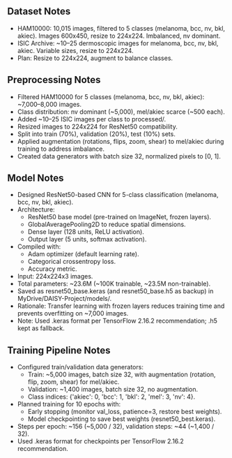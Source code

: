 ## Dataset Notes
- HAM10000: 10,015 images, filtered to 5 classes (melanoma, bcc, nv, bkl, akiec). Images 600x450, resize to 224x224. Imbalanced, nv dominant.
- ISIC Archive: ~10–25 dermoscopic images for melanoma, bcc, nv, bkl, akiec. Variable sizes, resize to 224x224.
- Plan: Resize to 224x224, augment to balance classes.
## Preprocessing Notes
- Filtered HAM10000 for 5 classes (melanoma, bcc, nv, bkl, akiec): ~7,000–8,000 images.
- Class distribution: nv dominant (~5,000), mel/akiec scarce (~500 each).
- Added ~10–25 ISIC images per class to processed/.
- Resized images to 224x224 for ResNet50 compatibility.
- Split into train (70%), validation (20%), test (10%) sets.
- Applied augmentation (rotations, flips, zoom, shear) to mel/akiec during training to address imbalance.
- Created data generators with batch size 32, normalized pixels to [0, 1].
## Model Notes
- Designed ResNet50-based CNN for 5-class classification (melanoma, bcc, nv, bkl, akiec).
- Architecture:
  - ResNet50 base model (pre-trained on ImageNet, frozen layers).
  - GlobalAveragePooling2D to reduce spatial dimensions.
  - Dense layer (128 units, ReLU activation).
  - Output layer (5 units, softmax activation).
- Compiled with:
  - Adam optimizer (default learning rate).
  - Categorical crossentropy loss.
  - Accuracy metric.
- Input: 224x224x3 images.
- Total parameters: ~23.6M (~100K trainable, ~23.5M non-trainable).
- Saved as resnet50_base.keras (and resnet50_base.h5 as backup) in MyDrive/DAISY-Project/models/.
- Rationale: Transfer learning with frozen layers reduces training time and prevents overfitting on ~7,000 images.
- Note: Used .keras format per TensorFlow 2.16.2 recommendation; .h5 kept as fallback.

## Training Pipeline Notes
- Configured train/validation data generators:
  - Train: ~5,000 images, batch size 32, with augmentation (rotation, flip, zoom, shear) for mel/akiec.
  - Validation: ~1,400 images, batch size 32, no augmentation.
  - Class indices: {'akiec': 0, 'bcc': 1, 'bkl': 2, 'mel': 3, 'nv': 4}.
- Planned training for 10 epochs with:
  - Early stopping (monitor val_loss, patience=3, restore best weights).
  - Model checkpointing to save best weights (resnet50_best.keras).
- Steps per epoch: ~156 (~5,000 / 32), validation steps: ~44 (~1,400 / 32).
- Used .keras format for checkpoints per TensorFlow 2.16.2 recommendation.